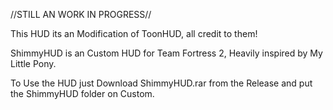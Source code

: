 //STILL AN WORK IN PROGRESS//

This HUD its an Modification of ToonHUD, all credit to them!

ShimmyHUD is an Custom HUD for Team Fortress 2, Heavily inspired by My Little Pony.

To Use the HUD just Download ShimmyHUD.rar from the Release and put the ShimmyHUD folder on Custom.
